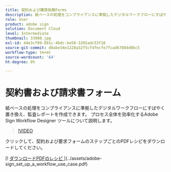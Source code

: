 ```yaml
---
title: 契約および購買依頼Forms
description: 紙ベースの処理をコンプライアンスに準拠したデジタルワークフローにすばやく置き換え、監査レポートを作成
role: User
product: adobe sign
solution: Document Cloud
level: Intermediate
thumbnail: 33980.jpg
exl-id: 44e3cf09-891c-4bdc-be58-3265adc53f10
source-git-commit: d8abe34e1228a32f5cf4fecfe7fcad67884d0bc5
workflow-type: tm+mt
source-wordcount: '64'
ht-degree: 0%

---
```


# 契約書および請求書フォーム

紙ベースの処理をコンプライアンスに準拠したデジタルワークフローにすばやく置き換え、監査レポートを作成できます。 プロセス全体を効率化するAdobe Sign Workflow Designer ツールについて説明します。

>[!VIDEO](https://video.tv.adobe.com/v/33980?hidetitle=true)

クリックして、契約および要求フォームのステップごとのPDFレシピをダウンロードしてください。

[! [ ダウンロードPDFのレシピ ](../assets/acrobat_PDF_96.png)](../assets/adobe-sign_set_up_a_workflow_use_case.pdf)

